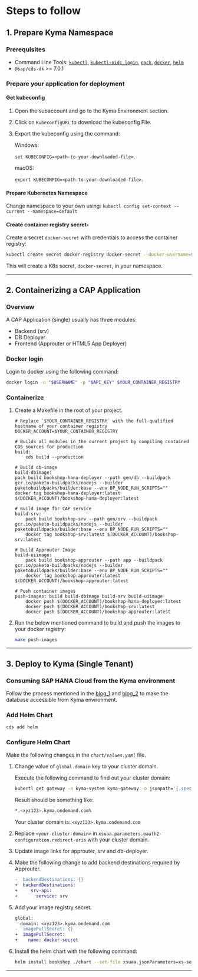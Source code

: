 # Steps to follow

## 1. Prepare Kyma Namespace

### Prerequisites

- Command Line Tools: [`kubectl`](https://kubernetes.io/de/docs/tasks/tools/install-kubectl/), [`kubectl-oidc_login`](https://github.com/int128/kubelogin#setup), [`pack`](https://buildpacks.io/docs/tools/pack/), [`docker`](https://docs.docker.com/get-docker/), [`helm`](https://helm.sh/docs/intro/install/)
- `@sap/cds-dk` >= 7.0.1

### Prepare your application for deployment

#### Get kubeconfig

1. Open the subaccount and go to the Kyma Environment section.
2. Click on `KubeconfigURL` to download the kubeconfig File.
3. Export the kubeconfig using the command:

    Windows:

    `set KUBECONFIG=<path-to-your-downloaded-file>`.

    macOS:

    `export KUBECONFIG=<path-to-your-downloaded-file>`.

#### Prepare Kubernetes Namespace

Change namespace to your own using: `kubectl config set-context --current --namespace=default`

#### Create container registry secret-

Create a secret `docker-secret` with credentials to access the container registry:

```bash
kubectl create secret docker-registry docker-secret --docker-username=$USERNAME --docker-password=$API_KEY --docker-server=$YOUR_CONTAINER_REGISTRY 
```

This will create a K8s secret, `docker-secret`, in your namespace.

---

## 2. Containerizing a CAP Application

### Overview

A CAP Application (single) usually has three modules:

- Backend (srv)
- DB Deployer
- Frontend (Approuter or HTML5 App Deployer)

### Docker login

Login to docker using the following command:

```bash
docker login -u "$USERNAME" -p "$API_KEY" $YOUR_CONTAINER_REGISTRY
```

### Containerize

1. Create a Makefile in the root of your project.

    ```make
    # Replace `$YOUR_CONTAINER_REGISTRY` with the full-qualified hostname of your container registry
    DOCKER_ACCOUNT=$YOUR_CONTAINER_REGISTRY

    # Builds all modules in the current project by compiling contained CDS sources for production
    build:
        cds build --production

    # Build db-image
    build-dbimage:
	pack build bookshop-hana-deployer --path gen/db --buildpack gcr.io/paketo-buildpacks/nodejs --builder paketobuildpacks/builder:base --env BP_NODE_RUN_SCRIPTS=""
	docker tag bookshop-hana-deployer:latest $(DOCKER_ACCOUNT)/bookshop-hana-deployer:latest

    # Build image for CAP service
    build-srv:
        pack build bookshop-srv --path gen/srv --buildpack gcr.io/paketo-buildpacks/nodejs --builder paketobuildpacks/builder:base --env BP_NODE_RUN_SCRIPTS=""
        docker tag bookshop-srv:latest $(DOCKER_ACCOUNT)/bookshop-srv:latest

    # Build Approuter Image
    build-uiimage:
        pack build bookshop-approuter --path app --buildpack gcr.io/paketo-buildpacks/nodejs --builder paketobuildpacks/builder:base --env BP_NODE_RUN_SCRIPTS=""
        docker tag bookshop-approuter:latest $(DOCKER_ACCOUNT)/bookshop-approuter:latest

    # Push container images
    push-images: build build-dbimage build-srv build-uiimage
        docker push $(DOCKER_ACCOUNT)/bookshop-hana-deployer:latest
        docker push $(DOCKER_ACCOUNT)/bookshop-srv:latest
        docker push $(DOCKER_ACCOUNT)/bookshop-approuter:latest
    ```

2. Run the below mentioned command to build and push the images to your docker registry:

    ```bash
    make push-images
    ```

---

## 3. Deploy to Kyma (Single Tenant)

### Consuming SAP HANA Cloud from the Kyma environment

Follow the process mentioned in the [blog_1](https://blogs.sap.com/2022/12/15/consuming-sap-hana-cloud-from-the-kyma-environment/) and [blog_2](https://blogs.sap.com/2023/08/29/kymas-transition-to-modular-architecture/) to make the database accessible from Kyma environment.

### Add Helm Chart

```bash
cds add helm
```

### Configure Helm Chart

Make the following changes in the _`chart/values.yaml`_ file.

1. Change value of `global.domain` key to your cluster domain. 

    Execute the following command to find out your cluster domain:

    ```bash
    kubectl get gateway -n kyma-system kyma-gateway -o jsonpath='{.spec.servers[0].hosts[0]}'
    ```

    Result should be something like:

    ```bash
    *.<xyz123>.kyma.ondemand.com%
    ```

    Your cluster domain is: `<xyz123>.kyma.ondemand.com`

2. Replace `<your-cluster-domain>` in `xsuaa.parameters.oauth2-configuration.redirect-uris` with your cluster domain.

3. Update image links for approuter, srv and db-deployer.

4. Make the following change to add backend destinations required by Approuter.

    ```diff
    -  backendDestinations: {}
    +  backendDestinations:
    +     srv-api:
    +       service: srv
    ```

5. Add your image registry secret.

    ```diff
    global:
      domain: <xyz123>.kyma.ondemand.com
    -  imagePullSecret: {}
    +  imagePullSecret:
    +    name: docker-secret
    ```

6. Install the helm chart with the following command:

    ```bash
    helm install bookshop ./chart --set-file xsuaa.jsonParameters=xs-security.json
    ```

---
